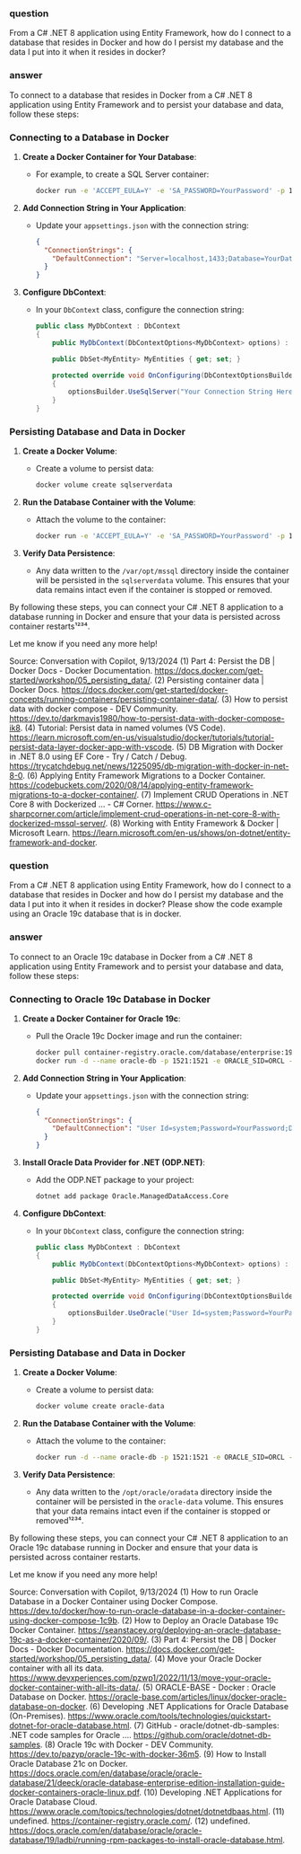 ### question

From a C# .NET 8 application using Entity Framework, how do I connect to a database that resides in Docker and how do I persist my database and the data I put into it when it resides in docker?

### answer

To connect to a database that resides in Docker from a C# .NET 8 application using Entity Framework and to persist your database and data, follow these steps:

### Connecting to a Database in Docker

1. **Create a Docker Container for Your Database**:

   - For example, to create a SQL Server container:
     ```sh
     docker run -e 'ACCEPT_EULA=Y' -e 'SA_PASSWORD=YourPassword' -p 1433:1433 --name sql-server -d mcr.microsoft.com/mssql/server:2019-latest
     ```

2. **Add Connection String in Your Application**:

   - Update your `appsettings.json` with the connection string:
     ```json
     {
       "ConnectionStrings": {
         "DefaultConnection": "Server=localhost,1433;Database=YourDatabase;User Id=sa;Password=YourPassword;"
       }
     }
     ```

3. **Configure DbContext**:

   - In your `DbContext` class, configure the connection string:

     ```csharp
     public class MyDbContext : DbContext
     {
         public MyDbContext(DbContextOptions<MyDbContext> options) : base(options) { }

         public DbSet<MyEntity> MyEntities { get; set; }

         protected override void OnConfiguring(DbContextOptionsBuilder optionsBuilder)
         {
             optionsBuilder.UseSqlServer("Your Connection String Here");
         }
     }
     ```

### Persisting Database and Data in Docker

1. **Create a Docker Volume**:

   - Create a volume to persist data:
     ```sh
     docker volume create sqlserverdata
     ```

2. **Run the Database Container with the Volume**:

   - Attach the volume to the container:
     ```sh
     docker run -e 'ACCEPT_EULA=Y' -e 'SA_PASSWORD=YourPassword' -p 1433:1433 --name sql-server -v sqlserverdata:/var/opt/mssql -d mcr.microsoft.com/mssql/server:2019-latest
     ```

3. **Verify Data Persistence**:
   - Any data written to the `/var/opt/mssql` directory inside the container will be persisted in the `sqlserverdata` volume. This ensures that your data remains intact even if the container is stopped or removed.

By following these steps, you can connect your C# .NET 8 application to a database running in Docker and ensure that your data is persisted across container restarts¹²³⁴.

Let me know if you need any more help!

Source: Conversation with Copilot, 9/13/2024
(1) Part 4: Persist the DB | Docker Docs - Docker Documentation. https://docs.docker.com/get-started/workshop/05_persisting_data/.
(2) Persisting container data | Docker Docs. https://docs.docker.com/get-started/docker-concepts/running-containers/persisting-container-data/.
(3) How to persist data with docker compose - DEV Community. https://dev.to/darkmavis1980/how-to-persist-data-with-docker-compose-ik8.
(4) Tutorial: Persist data in named volumes (VS Code). https://learn.microsoft.com/en-us/visualstudio/docker/tutorials/tutorial-persist-data-layer-docker-app-with-vscode.
(5) DB Migration with Docker in .NET 8.0 using EF Core - Try / Catch / Debug. https://trycatchdebug.net/news/1225095/db-migration-with-docker-in-net-8-0.
(6) Applying Entity Framework Migrations to a Docker Container. https://codebuckets.com/2020/08/14/applying-entity-framework-migrations-to-a-docker-container/.
(7) Implement CRUD Operations in .NET Core 8 with Dockerized ... - C# Corner. https://www.c-sharpcorner.com/article/implement-crud-operations-in-net-core-8-with-dockerized-mssql-server/.
(8) Working with Entity Framework & Docker | Microsoft Learn. https://learn.microsoft.com/en-us/shows/on-dotnet/entity-framework-and-docker.

### question

From a C# .NET 8 application using Entity Framework, how do I connect to a database that resides in Docker and how do I persist my database and the data I put into it when it resides in docker? Please show the code example using an Oracle 19c database that is in docker.

### answer

To connect to an Oracle 19c database in Docker from a C# .NET 8 application using Entity Framework and to persist your database and data, follow these steps:

### Connecting to Oracle 19c Database in Docker

1. **Create a Docker Container for Oracle 19c**:

   - Pull the Oracle 19c Docker image and run the container:
     ```sh
     docker pull container-registry.oracle.com/database/enterprise:19.3.0.0
     docker run -d --name oracle-db -p 1521:1521 -e ORACLE_SID=ORCL -e ORACLE_PDB=ORCLPDB1 -e ORACLE_PWD=YourPassword -v oracle-data:/opt/oracle/oradata container-registry.oracle.com/database/enterprise:19.3.0.0
     ```

2. **Add Connection String in Your Application**:

   - Update your `appsettings.json` with the connection string:
     ```json
     {
       "ConnectionStrings": {
         "DefaultConnection": "User Id=system;Password=YourPassword;Data Source=localhost:1521/ORCLPDB1"
       }
     }
     ```

3. **Install Oracle Data Provider for .NET (ODP.NET)**:

   - Add the ODP.NET package to your project:
     ```sh
     dotnet add package Oracle.ManagedDataAccess.Core
     ```

4. **Configure DbContext**:

   - In your `DbContext` class, configure the connection string:

     ```csharp
     public class MyDbContext : DbContext
     {
         public MyDbContext(DbContextOptions<MyDbContext> options) : base(options) { }

         public DbSet<MyEntity> MyEntities { get; set; }

         protected override void OnConfiguring(DbContextOptionsBuilder optionsBuilder)
         {
             optionsBuilder.UseOracle("User Id=system;Password=YourPassword;Data Source=localhost:1521/ORCLPDB1");
         }
     }
     ```

### Persisting Database and Data in Docker

1. **Create a Docker Volume**:

   - Create a volume to persist data:
     ```sh
     docker volume create oracle-data
     ```

2. **Run the Database Container with the Volume**:

   - Attach the volume to the container:
     ```sh
     docker run -d --name oracle-db -p 1521:1521 -e ORACLE_SID=ORCL -e ORACLE_PDB=ORCLPDB1 -e ORACLE_PWD=YourPassword -v oracle-data:/opt/oracle/oradata container-registry.oracle.com/database/enterprise:19.3.0.0
     ```

3. **Verify Data Persistence**:
   - Any data written to the `/opt/oracle/oradata` directory inside the container will be persisted in the `oracle-data` volume. This ensures that your data remains intact even if the container is stopped or removed¹²³⁴.

By following these steps, you can connect your C# .NET 8 application to an Oracle 19c database running in Docker and ensure that your data is persisted across container restarts.

Let me know if you need any more help!

Source: Conversation with Copilot, 9/13/2024
(1) How to run Oracle Database in a Docker Container using Docker Compose. https://dev.to/docker/how-to-run-oracle-database-in-a-docker-container-using-docker-compose-1c9b.
(2) How to Deploy an Oracle Database 19c Docker Container. https://seanstacey.org/deploying-an-oracle-database-19c-as-a-docker-container/2020/09/.
(3) Part 4: Persist the DB | Docker Docs - Docker Documentation. https://docs.docker.com/get-started/workshop/05_persisting_data/.
(4) Move your Oracle Docker container with all its data. https://www.devxperiences.com/pzwp1/2022/11/13/move-your-oracle-docker-container-with-all-its-data/.
(5) ORACLE-BASE - Docker : Oracle Database on Docker. https://oracle-base.com/articles/linux/docker-oracle-database-on-docker.
(6) Developing .NET Applications for Oracle Database (On-Premises). https://www.oracle.com/tools/technologies/quickstart-dotnet-for-oracle-database.html.
(7) GitHub - oracle/dotnet-db-samples: .NET code samples for Oracle .... https://github.com/oracle/dotnet-db-samples.
(8) Oracle 19c with Docker - DEV Community. https://dev.to/pazyp/oracle-19c-with-docker-36m5.
(9) How to Install Oracle Database 21c on Docker. https://docs.oracle.com/en/database/oracle/oracle-database/21/deeck/oracle-database-enterprise-edition-installation-guide-docker-containers-oracle-linux.pdf.
(10) Developing .NET Applications for Oracle Database Cloud. https://www.oracle.com/topics/technologies/dotnet/dotnetdbaas.html.
(11) undefined. https://container-registry.oracle.com/.
(12) undefined. https://docs.oracle.com/en/database/oracle/oracle-database/19/ladbi/running-rpm-packages-to-install-oracle-database.html.
